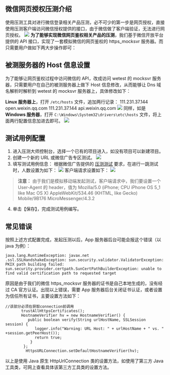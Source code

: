 ## 微信网页授权压测介绍

使用压测工具对进行微信登录相关产品压测，必不可少的第一步是网页授权，直接使用压测客户端访问微信授权提供的接口，由于微信做了客户端验证，无法进行网页授权。
![](//mc.qcloudimg.com/static/img/a4ee2e28bfd5480287f54560618df755/image.png)
**为了能够实现微信网页鉴权相关产品的压测**，我们基于微信开放平台提供的 API 接口，实现了一套模拟微信的网页鉴权的 https_mocksvr 服务器。而只需要用户做如下两大步操作即可：

## 被测服务器的 Host 信息设置
为了能够让网页鉴权过程中访问微信的 API，改成访问 wetest 的 mocksvr 服务器，只需要用户在自己的被测服务器上做下 Host 信息修改，从而能够让 Dns 域名解析时解析到 wetest 的 mocksvr 服务器上，具体修改如下：

**Linux 服务器上**，打开 `/etc/hosts` 文件，追加两行记录：
111.231.37.144 open.weixin.qq.com
111.231.37.144 api.weixin.qq.com
![](//mc.qcloudimg.com/static/img/0970365c8902b226ae747c3c378d662c/image.png)
同样，如是 **Windows 服务器**，打开 `C:\Windows\System32\drivers\etc\hosts` 文件，将上面两行配置信息加进去即可。
![](//mc.qcloudimg.com/static/img/ef499fa326539c55908b656056df7694/image.png)
## 测试用例配置
1. 进入压测大师控制台，选择一个已有的项目进入，如没有项目可以新建项目。
2. 创建一个新的 URL 或微信广告专区测试。
![](//mc.qcloudimg.com/static/img/6d3a7230f288bcacce6a95555f23f324/image.png)
3. 填写测试用例信息：
根据微信广告提供的 [压测测试](http://ad.weixin.qq.com/learn/n10) 要求，在进行一跳测试时，人数设置为如下：
![](//mc.qcloudimg.com/static/img/5ec63b701aa256a26e7d667fe1bbf5d0/image.png)
客户端请求设置如下：
![](//mc.qcloudimg.com/static/img/70fad71e1d912103085492cb568391b3/image.png)
>**注意：**
>由于我们是模拟移动端发起测试，客户端请求中，我们要设置一个 User-Agent 的 header，值为 Mozilla/5.0 (iPhone; CPU iPhone OS 5_1 like Mac OS X) AppleWebKit/534.46 (KHTML, like Gecko) Mobile/9B176 MicroMessenger/4.3.2

4. 单击【保存】，完成测试用例编写。 

## 常见错误
按照上述方式配置完成，发起压测以后，App 服务器后台可能会报这个错误（以 java 为例）：
```
java.lang.RuntimeException: javax.net 
.ssl.SSLHandshakeException: sun.security.validator.ValidatorException: PKIX path building failed: sun.security.provider.certpath.SunCertPathBuilderException: unable to find valid certification path to requested target
```
原因是由于我们的微信 https_mocksvr 服务器的证书是自己本地生成的，没有经过 CA 官方认证。出现以上错误，需要 App 服务器后台关闭证书认证，或者设置为信任所有证书，主要设置方法如下：
```
//该部分必须在获取connection前调用
       trustAllHttpsCertificates();
       HostnameVerifier hv = new HostnameVerifier() {
          public boolean verify(String urlHostName, SSLSession session) {
             logger.info("Warning: URL Host: " + urlHostName + " vs. " +session.getPeerHost());
             return true;
           }
        };
         HttpsURLConnection.setDefaultHostnameVerifier(hv);
```
以上是使用 Java 原生 HttpUrlConnection 类的设置方法，如使用了第三方 Java 工具类，可网上查看具体该第三方工具类的设置方法。